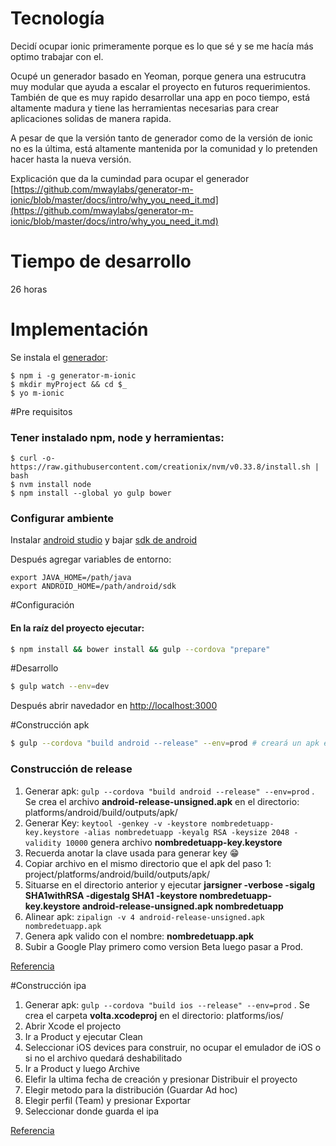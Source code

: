 # Tecnología
Decidí ocupar ionic primeramente porque es lo que sé y se me hacía más optimo trabajar con el.

Ocupé un generador basado en Yeoman, porque genera una estrucutra muy modular que ayuda a escalar el proyecto en futuros requerimientos. También de que es muy rapido desarrollar una app en poco tiempo, está altamente madura y tiene las herramientas necesarias para crear aplicaciones solidas de manera rapida.


A pesar de que la versión tanto de generador como de la versión de ionic no es la última, está altamente mantenida por la comunidad y lo pretenden hacer hasta la nueva versión.

Explicación que da la cumindad para ocupar el generador [https://github.com/mwaylabs/generator-m-ionic/blob/master/docs/intro/why_you_need_it.md](https://github.com/mwaylabs/generator-m-ionic/blob/master/docs/intro/why_you_need_it.md)

# Tiempo de desarrollo
26 horas

# Implementación
Se instala el [generador](https://github.com/mwaylabs/generator-m-ionic/blob/master/docs/intro/quick_start.md):
```
$ npm i -g generator-m-ionic
$ mkdir myProject && cd $_
$ yo m-ionic
```

#Pre requisitos
### Tener instalado npm, node y herramientas:

```
$ curl -o- https://raw.githubusercontent.com/creationix/nvm/v0.33.8/install.sh | bash
$ nvm install node
$ npm install --global yo gulp bower
```
### Configurar ambiente
Instalar [android studio](https://developer.android.com/studio/install.html) y bajar [sdk de android](https://developer.android.com/studio/intro/update.html#sdk-manager)

Después agregar variables de entorno:
```
export JAVA_HOME=/path/java
export ANDROID_HOME=/path/android/sdk
```
#Configuración

#### En la raíz del proyecto ejecutar:
```sh
$ npm install && bower install && gulp --cordova "prepare"
```
#Desarrollo
```sh
$ gulp watch --env=dev
```
Después abrir navedador en [http://localhost:3000](http://localhost:3000)

#Construcción apk

```sh
$ gulp --cordova "build android --release" --env=prod # creará un apk en platforms/android/build/outputs/apk/android-debug.apk
```
### Construcción de release
1. Generar apk: `gulp --cordova "build android --release" --env=prod` . Se crea el archivo **android-release-unsigned.apk** en el directorio: platforms/android/build/outputs/apk/
2. Generar Key: `keytool -genkey -v -keystore nombredetuapp-key.keystore -alias nombredetuapp -keyalg RSA -keysize 2048 -validity 10000`   genera archivo **nombredetuapp-key.keystore**
3. Recuerda anotar la clave usada para generar  key :grin:
4. Copiar archivo en el mismo directorio que el apk del paso 1:  project/platforms/android/build/outputs/apk/
5. Situarse en el directorio anterior y ejecutar **jarsigner -verbose -sigalg SHA1withRSA -digestalg SHA1 -keystore nombredetuapp-key.keystore android-release-unsigned.apk nombredetuapp**
6. Alinear apk: `zipalign -v 4 android-release-unsigned.apk nombredetuapp.apk`
7. Genera apk valido con el nombre: **nombredetuapp.apk**
9. Subir a Google Play primero como version Beta luego pasar a Prod.

[Referencia](https://forum.ionicframework.com/t/android-como-generar-apk-signed-aligned/32130)

#Construcción ipa

1. Generar apk: `gulp --cordova "build ios --release" --env=prod` . Se crea el carpeta **volta.xcodeproj** en el directorio: platforms/ios/
2. Abrir Xcode el projecto
3. Ir a Product y ejecutar Clean
4. Seleccionar iOS devices para construir, no ocupar el emulador de iOS o si no el archivo quedará deshabilitado
5. Ir a Product y luego Archive
6. Elefir la ultima fecha de creación y presionar Distribuir el proyecto
7. Elegir metodo para la distribución (Guardar Ad hoc)
8. Elegir perfil (Team) y presionar Exportar
10. Seleccionar donde guarda el ipa

[Referencia](https://stackoverflow.com/questions/25919449/how-to-generate-an-ios-ipa-file-with-ionic-framework)




